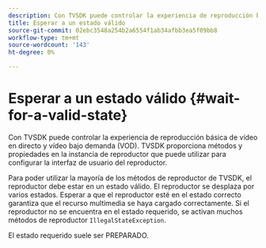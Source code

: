 ```yaml
---
description: Con TVSDK puede controlar la experiencia de reproducción básica de vídeo en directo y vídeo bajo demanda (VOD). TVSDK proporciona métodos y propiedades en la instancia de reproductor que puede utilizar para configurar la interfaz de usuario del reproductor.
title: Esperar a un estado válido
source-git-commit: 02ebc3548a254b2a6554f1ab34afbb3ea5f09bb8
workflow-type: tm+mt
source-wordcount: '143'
ht-degree: 0%

---
```


# Esperar a un estado válido {#wait-for-a-valid-state}

Con TVSDK puede controlar la experiencia de reproducción básica de vídeo en directo y vídeo bajo demanda (VOD). TVSDK proporciona métodos y propiedades en la instancia de reproductor que puede utilizar para configurar la interfaz de usuario del reproductor.

Para poder utilizar la mayoría de los métodos de reproductor de TVSDK, el reproductor debe estar en un estado válido.
El reproductor se desplaza por varios estados. Esperar a que el reproductor esté en el estado correcto garantiza que el recurso multimedia se haya cargado correctamente. Si el reproductor no se encuentra en el estado requerido, se activan muchos métodos de reproductor `IllegalStateException`.

El estado requerido suele ser PREPARADO.
